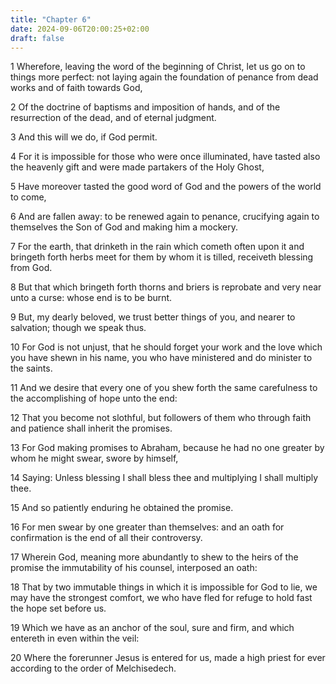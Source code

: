 ```yaml
---
title: "Chapter 6"
date: 2024-09-06T20:00:25+02:00
draft: false
---
```



1 Wherefore, leaving the word of the beginning of Christ, let us go on to things more perfect: not laying again the foundation of penance from dead works and of faith towards God,

2 Of the doctrine of baptisms and imposition of hands, and of the resurrection of the dead, and of eternal judgment.

3 And this will we do, if God permit.

4 For it is impossible for those who were once illuminated, have tasted also the heavenly gift and were made partakers of the Holy Ghost,

5 Have moreover tasted the good word of God and the powers of the world to come,

6 And are fallen away: to be renewed again to penance, crucifying again to themselves the Son of God and making him a mockery.

7 For the earth, that drinketh in the rain which cometh often upon it and bringeth forth herbs meet for them by whom it is tilled, receiveth blessing from God.

8 But that which bringeth forth thorns and briers is reprobate and very near unto a curse: whose end is to be burnt.

9 But, my dearly beloved, we trust better things of you, and nearer to salvation; though we speak thus.

10 For God is not unjust, that he should forget your work and the love which you have shewn in his name, you who have ministered and do minister to the saints.

11 And we desire that every one of you shew forth the same carefulness to the accomplishing of hope unto the end:

12 That you become not slothful, but followers of them who through faith and patience shall inherit the promises.

13 For God making promises to Abraham, because he had no one greater by whom he might swear, swore by himself,

14 Saying: Unless blessing I shall bless thee and multiplying I shall multiply thee.

15 And so patiently enduring he obtained the promise.

16 For men swear by one greater than themselves: and an oath for confirmation is the end of all their controversy.

17 Wherein God, meaning more abundantly to shew to the heirs of the promise the immutability of his counsel, interposed an oath:

18 That by two immutable things in which it is impossible for God to lie, we may have the strongest comfort, we who have fled for refuge to hold fast the hope set before us.

19 Which we have as an anchor of the soul, sure and firm, and which entereth in even within the veil:

20 Where the forerunner Jesus is entered for us, made a high priest for ever according to the order of Melchisedech.

